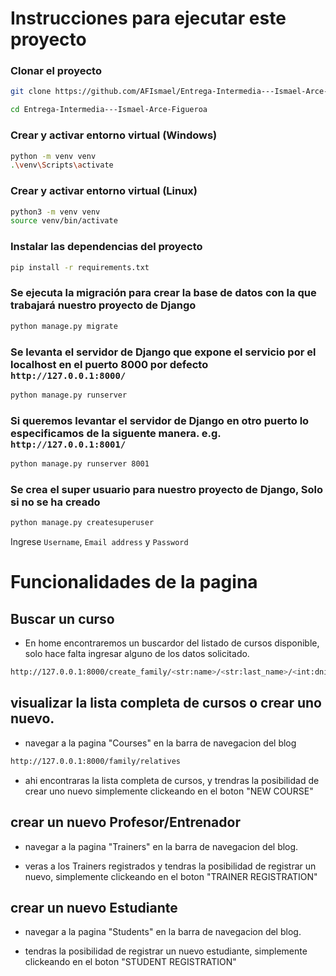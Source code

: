 # Instrucciones para ejecutar este proyecto

### Clonar el proyecto
```bash
git clone https://github.com/AFIsmael/Entrega-Intermedia---Ismael-Arce-Figueroa

cd Entrega-Intermedia---Ismael-Arce-Figueroa

```

### Crear y activar entorno virtual (Windows)
```bash
python -m venv venv
.\venv\Scripts\activate
```

### Crear y activar entorno virtual (Linux)
```bash
python3 -m venv venv
source venv/bin/activate
```

### Instalar las dependencias del proyecto
```bash
pip install -r requirements.txt
```


### Se ejecuta la migración para crear la base de datos con la que trabajará nuestro proyecto de Django
```bash
python manage.py migrate
```

### Se levanta el servidor de Django que expone el servicio por el localhost en el puerto 8000 por defecto `http://127.0.0.1:8000/` 
```bash
python manage.py runserver
```

### Si queremos levantar el servidor de Django en otro puerto lo especificamos de la siguente manera. e.g. `http://127.0.0.1:8001/`
```bash
python manage.py runserver 8001
```


### Se crea el super usuario para nuestro proyecto de Django, **Solo si no se ha creado**
```bash
python manage.py createsuperuser
```
Ingrese `Username`, `Email address` y `Password`  

# Funcionalidades de la pagina

## Buscar un curso 

- En home encontraremos un buscardor del listado de cursos disponible, solo hace falta ingresar alguno de los datos solicitado.
```bash
http://127.0.0.1:8000/create_family/<str:name>/<str:last_name>/<int:dni>/<str:date_birth>
```


## visualizar la lista completa de cursos o crear uno nuevo.

- navegar a la pagina  "Courses" en la barra de navegacion del blog

```bash
http://127.0.0.1:8000/family/relatives
```

- ahi encontraras la lista completa de cursos, y trendras la posibilidad de crear uno nuevo simplemente clickeando en el boton "NEW COURSE"
## crear un nuevo Profesor/Entrenador

- navegar a la pagina  "Trainers" en la barra de navegacion del blog.


- veras a los Trainers registrados y tendras la posibilidad de registrar un nuevo, simplemente clickeando en el boton "TRAINER REGISTRATION"

## crear un nuevo Estudiante

- navegar a la pagina  "Students" en la barra de navegacion del blog.

- tendras la posibilidad de registrar un nuevo estudiante, simplemente clickeando en el boton "STUDENT REGISTRATION"


